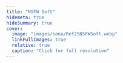 ```yaml
---
title: "NSFW Soft"
hidemeta: true
hideSummary: true
cover:
  image: "images/sona/Ref25NSFWSoft.webp"
  linkFullImages: true
  relative: true
  caption: "Click for full resolution"
---
```

